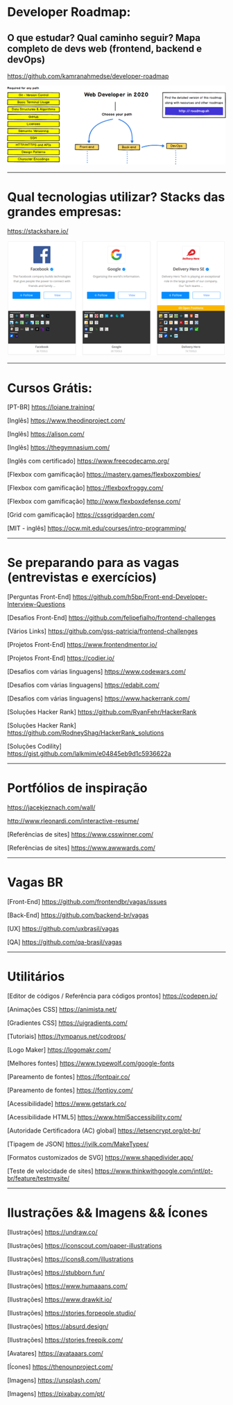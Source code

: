 # Developer Roadmap: 

## O que estudar? Qual caminho seguir? Mapa completo de devs web (frontend, backend e devOps)

https://github.com/kamranahmedse/developer-roadmap

[![Desenvolvimento web roadmap](/img/roadmap.png "Desenvolvimento web roadmap")](https://github.com/kamranahmedse/developer-roadmap)


---

# Qual tecnologias utilizar? Stacks das grandes empresas:

https://stackshare.io/

[![Stacks de empresas](/img/stacks.png "Stacks de empresas")](https://stackshare.io/)


---

# Cursos Grátis:

[PT-BR] https://loiane.training/

[Inglês] https://www.theodinproject.com/

[Inglês] https://alison.com/

[Inglês] https://thegymnasium.com/

[Inglês com certificado] https://www.freecodecamp.org/

[Flexbox com gamificação] https://mastery.games/flexboxzombies/

[Flexbox com gamificação] https://flexboxfroggy.com/

[Flexbox com gamificação] http://www.flexboxdefense.com/

[Grid com gamificação] https://cssgridgarden.com/

[MIT - inglês] https://ocw.mit.edu/courses/intro-programming/


---

# Se preparando para as vagas (entrevistas e exercícios)

[Perguntas Front-End] https://github.com/h5bp/Front-end-Developer-Interview-Questions

[Desafios Front-End] https://github.com/felipefialho/frontend-challenges

[Vários Links] https://github.com/gss-patricia/frontend-challenges

[Projetos Front-End] https://www.frontendmentor.io/

[Projetos Front-End] https://codier.io/

[Desafios com várias linguagens] https://www.codewars.com/

[Desafios com várias linguagens] https://edabit.com/

[Desafios com várias linguagens] https://www.hackerrank.com/

[Soluções Hacker Rank] https://github.com/RyanFehr/HackerRank

[Soluções Hacker Rank] https://github.com/RodneyShag/HackerRank_solutions

[Soluções Codility] https://gist.github.com/lalkmim/e04845eb9d1c5936622a


---

# Portfólios de inspiração

https://jacekjeznach.com/wall/

http://www.rleonardi.com/interactive-resume/

[Referências de sites] https://www.csswinner.com/

[Referências de sites] https://www.awwwards.com/


---

# Vagas BR

[Front-End] https://github.com/frontendbr/vagas/issues

[Back-End] https://github.com/backend-br/vagas

[UX] https://github.com/uxbrasil/vagas

[QA] https://github.com/qa-brasil/vagas


---

# Utilitários

[Editor de códigos / Referência para códigos prontos] https://codepen.io/

[Animações CSS] https://animista.net/

[Gradientes CSS] https://uigradients.com/

[Tutoriais] https://tympanus.net/codrops/

[Logo Maker] https://logomakr.com/

[Melhores fontes] https://www.typewolf.com/google-fonts

[Pareamento de fontes] https://fontpair.co/

[Pareamento de fontes] https://fontjoy.com/

[Acessibilidade] https://www.getstark.co/

[Acessibilidade HTML5] https://www.html5accessibility.com/

[Autoridade Certificadora (AC) global] https://letsencrypt.org/pt-br/

[Tipagem de JSON] https://jvilk.com/MakeTypes/

[Formatos customizados de SVG] https://www.shapedivider.app/

[Teste de velocidade de sites] https://www.thinkwithgoogle.com/intl/pt-br/feature/testmysite/


---

# Ilustrações && Imagens && Ícones

[Ilustrações] https://undraw.co/

[Ilustrações] https://iconscout.com/paper-illustrations

[Ilustrações] https://icons8.com/illustrations
 
[Ilustrações] https://stubborn.fun/

[Ilustrações] https://www.humaaans.com/

[Ilustrações] https://www.drawkit.io/

[Ilustrações] https://stories.forpeople.studio/

[Ilustrações] https://absurd.design/

[Ilustrações] https://stories.freepik.com/

[Avatares] https://avataaars.com/

[Ícones] https://thenounproject.com/

[Imagens] https://unsplash.com/

[Imagens] https://pixabay.com/pt/